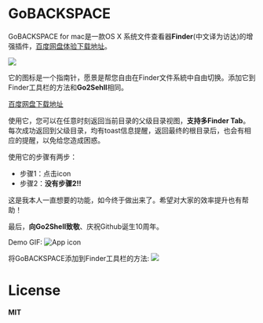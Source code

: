 # GoBACKSPACE

GoBACKSPACE for mac是一款OS X 系统文件查看器**Finder**(中文译为访达)的增强插件，[百度网盘体验下载地址](https://pan.baidu.com/s/1EhGCUSVwVk1oXUCwbMfa5w)。

![](https://ws3.sinaimg.cn/large/006tKfTcly1fqfrpp97glj31kw0gigzs.jpg)

它的图标是一个指南针，愿景是帮您自由在Finder文件系統中自由切换。添加它到Finder工具栏的方法和**Go2Sehll**相同。

[百度网盘下载地址](https://pan.baidu.com/s/1EhGCUSVwVk1oXUCwbMfa5w)

使用它，您可以在任意时刻返回当前目录的父级目录视图，**支持多Finder Tab**。每次成功返回到父级目录，均有toast信息提醒，返回最终的根目录后，也会有相应的提醒，以免给您造成困惑。

使用它的步骤有两步：
+ 步骤1：点击icon
+ 步骤2：**没有步骤2!!**

这是我本人一直想要的功能，如今终于做出来了。希望对大家的效率提升也有帮助！

最后，**向Go2Shell致敬**、庆祝Github诞生10周年。

Demo GIF:
![App icon](https://ws4.sinaimg.cn/large/006tKfTcgy1fqfrmh1wgog315o0ngqv7.gif)

将GoBACKSPACE添加到Finder工具栏的方法:
![](https://ws2.sinaimg.cn/large/006tKfTcgy1fqfw6u4dttg31700ykhdy.gif)

# License

**MIT**
